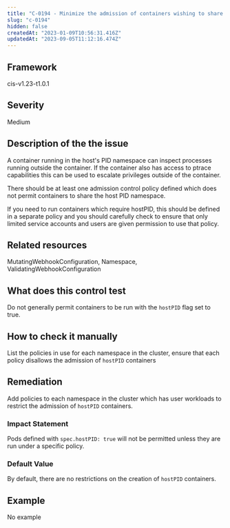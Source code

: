 ```yaml
---
title: "C-0194 - Minimize the admission of containers wishing to share the host process ID namespace"
slug: "c-0194"
hidden: false
createdAt: "2023-01-09T10:56:31.416Z"
updatedAt: "2023-09-05T11:12:16.474Z"
---
```

## Framework
cis-v1.23-t1.0.1
## Severity
Medium
## Description of the the issue
A container running in the host's PID namespace can inspect processes running outside the container. If the container also has access to ptrace capabilities this can be used to escalate privileges outside of the container.

 There should be at least one admission control policy defined which does not permit containers to share the host PID namespace.

 If you need to run containers which require hostPID, this should be defined in a separate policy and you should carefully check to ensure that only limited service accounts and users are given permission to use that policy.
## Related resources
MutatingWebhookConfiguration, Namespace, ValidatingWebhookConfiguration
## What does this control test
Do not generally permit containers to be run with the `hostPID` flag set to true.
## How to check it manually
List the policies in use for each namespace in the cluster, ensure that each policy disallows the admission of `hostPID` containers
## Remediation
Add policies to each namespace in the cluster which has user workloads to restrict the admission of `hostPID` containers.
### Impact Statement
Pods defined with `spec.hostPID: true` will not be permitted unless they are run under a specific policy.
### Default Value
By default, there are no restrictions on the creation of `hostPID` containers.
## Example
No example